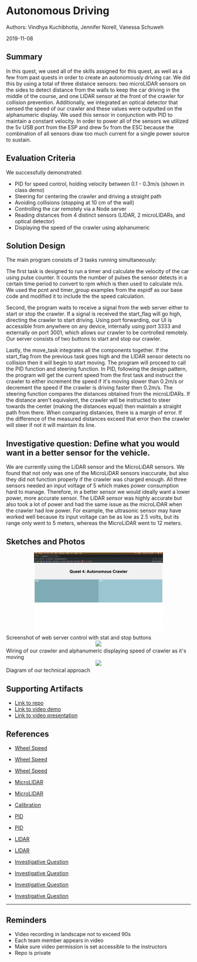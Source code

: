 # Autonomous Driving
Authors: Vindhya Kuchibhotla, Jennifer Norell, Vanessa Schuweh

2019-11-08

## Summary
In this quest, we used all of the skills assigned for this quest, as well as a few from past quests in order to create an autonomously driving car. We did this by using a total of three distance sensors: two microLIDAR sensors on the sides to detect distance from the walls to keep the car driving in the middle of the course, and one LIDAR sensor at the front of the crawler for collision prevention. Additionally, we integrated an optical detector that sensed the speed of our crawler and these values were outputted on the alphanumeric display. We used this sensor in conjunction with PID to maintain a constant velocity. In order to power all of the sensors we utilized the 5v USB port from the ESP and drew 5v from the ESC because the combination of all sensors draw too much current for a single power source to sustain.

## Evaluation Criteria

We successfully demonstrated:
- PID for speed control, holding velocity between 0.1 - 0.3m/s (shown in class demo)
- Steering for centering the crawler and driving a straight path
- Avoiding collisions (stopping at 10 cm of the wall)
- Controlling the car remotely via a Node server
- Reading distances from 4 distinct sensors (LIDAR, 2 microLIDARs, and optical detector)
- Displaying the speed of the crawler using alphanumeric

## Solution Design
The main program consists of 3 tasks running simultaneously:

The first task is designed to run a timer and calculate the velocity of the car using pulse counter. It counts the number of pulses the sensor detects in a certain time period to convert to rpm which is then used to calculate m/s. We used the pcnt and timer_group examples from the espidf as our base code and modified it to include the the speed calculation.

Second, the program waits to receive a signal from the web server either to start or stop the crawler. If a signal is received the start_flag will go high, directing the crawler to start driving. Using port forwarding, our UI is accessible from anywhere on any device, internally using port 3333 and externally on port 3001, which allows our crawler to be controlled remotely. Our server consists of two buttons to start and stop our crawler.

Lastly, the move_task integrates all the components together. If the start_flag from the previous task goes high and the LIDAR sensor detects no collision then it will begin to start moving. The program will proceed to call the PID function and steering function. In PID, following the design pattern, the program will get the current speed from the first task and instruct the crawler to either increment the speed if it's moving slower than 0.2m/s or decrement the speed if the crawler is driving faster then 0.2m/s. The steering function compares the distances obtained from the microLIDARs. If the distance aren't equivalent, the crawler will be instructed to steer towards the center (making the distances equal) then maintain a straight path from there. When comparing distances, there is a margin of error. If the difference of the measured distances exceed that error then the crawler will steer if not it will maintain its line.

## Investigative question: Define what you would want in a better sensor for the vehicle.

We are currently using the LiDAR sensor and the MicroLiDAR sensors.  We found that not only was one of the MicroLiDAR sensors inaccurate, but also they did not function properly if the crawler was charged enough. All three sensors needed an input voltage of 5 which makes power consumption hard to manage. Therefore, in a better sensor we would ideally want a lower power, more accurate sensor. The LiDAR sensor was highly accurate but also took a lot of power and had the same issue as the microLiDAR when the crawler had low power. For example, the ultrasonic sensor may have worked well because its input voltage can be as low as 2.5 volts, but its range only went to 5 meters, whereas the MicroLiDAR went to 12 meters.

## Sketches and Photos

<center><img src="./images/node.png" width="70%" /></center>
Screenshot of web server control with stat and stop buttons

<center><img src="./images/wire.png" width="70%" /></center>
Wiring of our crawler and alphanumeric displaying speed of crawler as it's moving

<center><img src="./images/technical.png" width="70%" /></center>
Diagram of our technical approach

## Supporting Artifacts
* [Link to repo](https://github.com/BU-EC444/Team7-Schuweh-Kuchibhotla-Norell/tree/master/quest-4/code)
* [Link to video demo](https://www.youtube.com/watch?v=CbTtVT7sb4g)
* [Link to video presentation](https://youtu.be/hdr5qHsQ3SM)


## References

* [ Wheel Speed ](https://docs.espressif.com/projects/esp-idf/en/latest/api-reference/peripherals/pcnt.html)
* [ Wheel Speed ](https://docs.espressif.com/projects/esp-idf/en/latest/api-reference/peripherals/timer.html)
* [ Wheel Speed ](https://learn.sparkfun.com/tutorials/qrd1114-optical-detector-hookup-guide#example-circuit)
* [ MicroLIDAR ](https://cdn.sparkfun.com/assets/5/e/4/7/b/benewake-tfmini-datasheet.pdf)
* [MicroLIDAR](https://www.sparkfun.com/products/14588)
* [Calibration](http://whizzer.bu.edu/briefs/design-patterns/dp-esc)
* [PID](http://whizzer.bu.edu/briefs/design-patterns/dp-pid)
* [PID](https://docs.espressif.com/projects/esp-idf/en/latest/api-reference/peripherals/timer.html)
* [LIDAR](https://www.robotshop.com/community/blog/show/lidar-lite-laser-rangefinder-simple-arduino-sketch-of-a-180-degree-radar)
* [LIDAR](https://www.robotshop.com/media/files/pdf/operating-manual-llm20c132i500s011.pdf)
* [Investigative Question](https://www.sparkfun.com/distance_sensor_comparison_guide)
* [Investigative Question](https://wonderfulengineering.com/10-best-proximity-sensor-modules-for-electronics-project/)

* [Investigative Question]()
* [Investigative Question]()

-----

## Reminders

- Video recording in landscape not to exceed 90s
- Each team member appears in video
- Make sure video permission is set accessible to the instructors
- Repo is private
